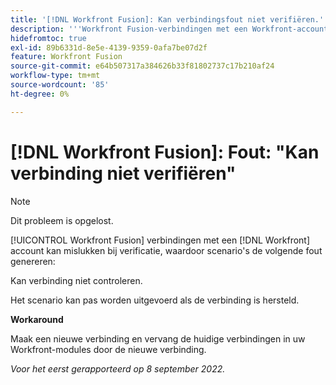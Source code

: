```yaml
---
title: '[!DNL Workfront Fusion]: Kan verbindingsfout niet verifiëren.'
description: '''Workfront Fusion-verbindingen met een Workfront-account kunnen mislukken bij verificatie, waardoor scenario''s de volgende fout genereren: Kan de verbinding niet verifiëren.'''
hidefromtoc: true
exl-id: 89b6331d-8e5e-4139-9359-0afa7be07d2f
feature: Workfront Fusion
source-git-commit: e64b507317a384626b33f81802737c17b210af24
workflow-type: tm+mt
source-wordcount: '85'
ht-degree: 0%

---
```


# [!DNL Workfront Fusion]: Fout: &quot;Kan verbinding niet verifiëren&quot;

>[!NOTE]
>
>Dit probleem is opgelost.

<!--This article is live by request for the workaround-->

[!UICONTROL Workfront Fusion] verbindingen met een [!DNL Workfront] account kan mislukken bij verificatie, waardoor scenario&#39;s de volgende fout genereren:

Kan verbinding niet controleren.

Het scenario kan pas worden uitgevoerd als de verbinding is hersteld.

**Workaround**

Maak een nieuwe verbinding en vervang de huidige verbindingen in uw Workfront-modules door de nieuwe verbinding.

_Voor het eerst gerapporteerd op 8 september 2022._
